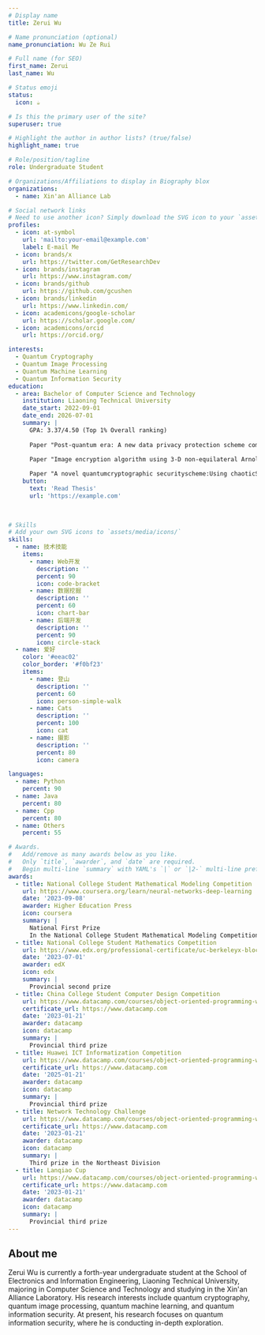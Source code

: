 ```yaml
---
# Display name
title: Zerui Wu

# Name pronunciation (optional)
name_pronunciation: Wu Ze Rui

# Full name (for SEO)
first_name: Zerui
last_name: Wu

# Status emoji
status:
  icon: ☕️

# Is this the primary user of the site?
superuser: true

# Highlight the author in author lists? (true/false)
highlight_name: true

# Role/position/tagline
role: Undergraduate Student

# Organizations/Affiliations to display in Biography blox
organizations:
  - name: Xin'an Alliance Lab

# Social network links
# Need to use another icon? Simply download the SVG icon to your `assets/media/icons/` folder.
profiles:
  - icon: at-symbol
    url: 'mailto:your-email@example.com'
    label: E-mail Me
  - icon: brands/x
    url: https://twitter.com/GetResearchDev
  - icon: brands/instagram
    url: https://www.instagram.com/
  - icon: brands/github
    url: https://github.com/gcushen
  - icon: brands/linkedin
    url: https://www.linkedin.com/
  - icon: academicons/google-scholar
    url: https://scholar.google.com/
  - icon: academicons/orcid
    url: https://orcid.org/

interests:
  - Quantum Cryptography
  - Quantum Image Processing
  - Quantum Machine Learning
  - Quantum Information Security
education:
  - area: Bachelor of Computer Science and Technology
    institution: Liaoning Technical University
    date_start: 2022-09-01
    date_end: 2026-07-01
    summary: |
      GPA: 3.37/4.50 (Top 1% Overall ranking)
      
      Paper "Post-quantum era: A new data privacy protection scheme combining static circular dispersion scramble and chaotic cryptography" Accepted

      Paper "Image encryption algorithm using 3-D non-equilateral Arnold transform combined with chaos matrix" Accepted
      
      Paper "A novel quantumcryptographic securityscheme:Using chaoticS-box and Quantumwalks to protect imageprivacy" Under Review
    button:
      text: 'Read Thesis'
      url: 'https://example.com'
      
  

# Skills
# Add your own SVG icons to `assets/media/icons/`
skills:
  - name: 技术技能
    items:
      - name: Web开发
        description: ''
        percent: 90
        icon: code-bracket
      - name: 数据挖掘
        description: ''
        percent: 60
        icon: chart-bar
      - name: 后端开发
        description: ''
        percent: 90
        icon: circle-stack
  - name: 爱好
    color: '#eeac02'
    color_border: '#f0bf23'
    items:
      - name: 登山
        description: ''
        percent: 60
        icon: person-simple-walk
      - name: Cats
        description: ''
        percent: 100
        icon: cat
      - name: 摄影
        description: ''
        percent: 80
        icon: camera

languages:
  - name: Python
    percent: 90
  - name: Java
    percent: 80
  - name: Cpp
    percent: 80
  - name: Others
    percent: 55

# Awards.
#   Add/remove as many awards below as you like.
#   Only `title`, `awarder`, and `date` are required.
#   Begin multi-line `summary` with YAML's `|` or `|2-` multi-line prefix and indent 2 spaces below.
awards:
  - title: National College Student Mathematical Modeling Competition
    url: https://www.coursera.org/learn/neural-networks-deep-learning
    date: '2023-09-08'
    awarder: Higher Education Press
    icon: coursera
    summary: |
      National First Prize
      In the National College Student Mathematical Modeling Competition of the Higher Education Society Cup, C questions are usually biased towards the study of mechanism analysis and planning problems. Question C in 2023 is dedicated to solving the problem of pricing and replenishment of vegetable products in supermarkets. In this project, the Spearman correlation analysis model was used to find out the interrelationship between vegetable commodities. The gray forecast model with short-term forecasting is then used to derive the sales trend for the coming week. On this basis, a linear approximate beam optimization model is established, and the sum of the total purchases of each vegetable category in the next week and the next day in the problem, as well as the relevant function expressions and constraints, are calculated to find the sales and wholesale price of each single product, and the sensitivity test of the model is carried out to verify its stability.
  - title: National College Student Mathematics Competition
    url: https://www.edx.org/professional-certificate/uc-berkeleyx-blockchain-fundamentals
    date: '2023-07-01'
    awarder: edX
    icon: edx
    summary: |
      Provincial second prize
  - title: China College Student Computer Design Competition
    url: https://www.datacamp.com/courses/object-oriented-programming-with-s3-and-r6-in-r
    certificate_url: https://www.datacamp.com
    date: '2023-01-21'
    awarder: datacamp
    icon: datacamp
    summary: |
      Provincial third prize
  - title: Huawei ICT Informatization Competition
    url: https://www.datacamp.com/courses/object-oriented-programming-with-s3-and-r6-in-r
    certificate_url: https://www.datacamp.com
    date: '2025-01-21'
    awarder: datacamp
    icon: datacamp
    summary: |
      Provincial third prize
  - title: Network Technology Challenge
    url: https://www.datacamp.com/courses/object-oriented-programming-with-s3-and-r6-in-r
    certificate_url: https://www.datacamp.com
    date: '2023-01-21'
    awarder: datacamp
    icon: datacamp
    summary: |
      Third prize in the Northeast Division
  - title: Lanqiao Cup
    url: https://www.datacamp.com/courses/object-oriented-programming-with-s3-and-r6-in-r
    certificate_url: https://www.datacamp.com
    date: '2023-01-21'
    awarder: datacamp
    icon: datacamp
    summary: |
      Provincial third prize
---
```


## About me

Zerui Wu is currently a forth-year undergraduate student at the School of Electronics and Information Engineering, Liaoning Technical University, majoring in Computer Science and Technology and studying in the Xin'an Alliance Laboratory. His research interests include quantum cryptography, quantum image processing, quantum machine learning, and quantum information security. At present, his research focuses on quantum information security, where he is conducting in-depth exploration.
